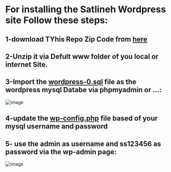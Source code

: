 # For installing the Satlineh Wordpress site Follow these steps:

## 1-download TYhis Repo Zip Code from [here](https://github.com/Startup-Data/Satluneh-Wordpress/archive/refs/heads/master.zip)
## 2-Unzip it via Defult www folder of you local or internet Site.
## 3-Import the [**wordpress-0.sql**](https://github.com/Startup-Data/Satluneh-Wordpress/blob/master/wordpress-0.sql) file as the wordpress mysql Databe via phpmyadmin or ...:
![image](https://user-images.githubusercontent.com/6679151/129105072-fd92da25-c59a-47b3-8183-644e4c9d4e3a.png)

## 4-update the [**wp-config.php**](https://github.com/Startup-Data/Satluneh-Wordpress/blob/master/wp-config.php) file based of your mysql username and password
## 5- use the **admin** as username and **ss123456** as password via the wp-admin page:
![image](https://user-images.githubusercontent.com/6679151/129104974-714a98a3-2ce3-4eb3-a515-30e808058090.png)

